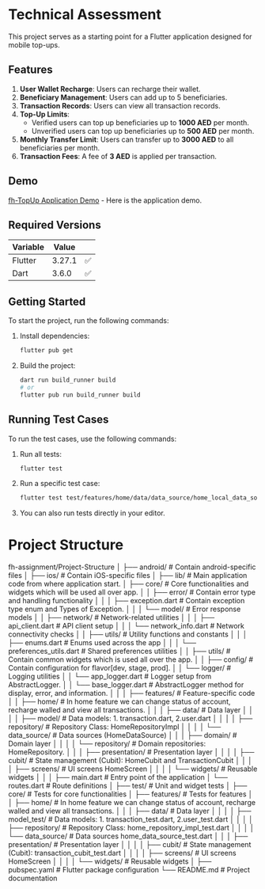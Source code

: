 #  Technical Assessment

This project serves as a starting point for a Flutter application designed for mobile top-ups.

## Features

1. **User Wallet Recharge**: Users can recharge their wallet.
2. **Beneficiary Management**: Users can add up to 5 beneficiaries.
3. **Transaction Records**: Users can view all transaction records.
4. **Top-Up Limits**:
   - Verified users can top up beneficiaries up to **1000 AED** per month.
   - Unverified users can top up beneficiaries up to **500 AED** per month.
5. **Monthly Transfer Limit**: Users can transfer up to **3000 AED** to all beneficiaries per month.
6. **Transaction Fees**: A fee of **3 AED** is applied per transaction.

## Demo

[fh-TopUp Application Demo](https://www.youtube.com/watch?v=cOMhJ_YKKas) - Here is the application demo.

## Required Versions

| Variable | Value  |   |
|----------|--------| - |
| Flutter  | 3.27.1 | ✅ |
| Dart     | 3.6.0  | ✅ |

## Getting Started

To start the project, run the following commands:

1. Install dependencies:
   ```bash
   flutter pub get
   ```

2. Build the project:
   ```bash
   dart run build_runner build
   # or
   flutter pub run build_runner build
   ```

## Running Test Cases

To run the test cases, use the following commands:

1. Run all tests:
   ```bash
   flutter test
   ```

2. Run a specific test case:
   ```bash
   flutter test test/features/home/data/data_source/home_local_data_source_test.dart
   ```

3. You can also run tests directly in your editor.
# Project Structure
fh-assignment/Project-Structure
│
├── android/                     # Contain android-specific files
│
├── ios/                         # Contain iOS-specific files
│
├── lib/                         # Main application code from where application start.
│   ├── core/                    # Core functionalities and widgets which will be used all over app.
│   │   ├── error/               # Contain error type and handling functionality
│   │   │   ├── exception.dart    # Contain exception type enum and Types of Exception.
│   │   │   └── model/           # Error response models
│   │   ├── network/             # Network-related utilities
│   │   │   ├── api_client.dart   # API client setup
│   │   │   └── network_info.dart  # Network connectivity checks
│   │   ├── utils/               # Utility functions and constants
│   │   │   ├── enums.dart        # Enums used across the app
│   │   │   └── preferences_utils.dart # Shared preferences utilities
│   │   ├── utils/               # Contain common widgets which is used all over the app.
│   │   ├── config/               # Contain configuration for flavor[dev, stage, prod].
│   │   └── logger/              # Logging utilities
│   │       └── app_logger.dart   # Logger setup from AbstractLogger.
│   │       └── base_logger.dart   # AbstractLogger method for display, error, and information.
│   │
│   ├── features/                # Feature-specific code
│   │   ├── home/                # In home feature we can change status of account, recharge walled and view all transactions.
│   │   │   ├── data/            # Data layer
│   │   │   │   ├── model/       # Data models: 1. transaction.dart, 2.user.dart
│   │   │   │   ├── repository/   # Repository Class: HomeRepositoryImpl
│   │   │   │   └── data_source/  # Data sources (HomeDataSource)
│   │   │   ├── domain/          # Domain layer
│   │   │   │   └── repository/   # Domain repositories: HomeRepository.
│   │   │   ├── presentation/     # Presentation layer
│   │   │   │   ├── cubit/       # State management (Cubit): HomeCubit and TransactionCubit
│   │   │   │   ├── screens/     # UI screens HomeScreen
│   │   │   │   └── widgets/     # Reusable widgets
│   │
│   ├── main.dart                 # Entry point of the application
│   └── routes.dart               # Route definitions
│
├── test/                         # Unit and widget tests
│   ├── core/                    # Tests for core functionalities
│   ├── features/                # Tests for features
│   │   ├── home/                # In home feature we can change status of account, recharge walled and view all transactions.
│   │   │   ├── data/            # Data layer
│   │   │   │   ├── model_test/       # Data models: 1. transaction_test.dart, 2.user_test.dart
│   │   │   │   ├── repository/   # Repository Class: home_repository_impl_test.dart
│   │   │   │   └── data_source/  # Data sources home_data_source_test.dart
│   │   │   ├── presentation/     # Presentation layer
│   │   │   │   ├── cubit/       # State management (Cubit): transaction_cubit_test.dart
│   │   │   │   ├── screens/     # UI screens HomeScreen
│   │   │   │   └── widgets/     # Reusable widgets
│
├── pubspec.yaml                  # Flutter package configuration
└── README.md                     # Project documentation


